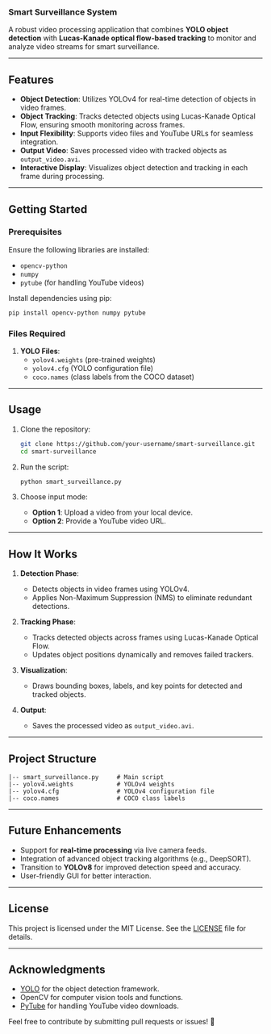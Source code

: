### Smart Surveillance System  
A robust video processing application that combines **YOLO object detection** with **Lucas-Kanade optical flow-based tracking** to monitor and analyze video streams for smart surveillance.

---

## Features  
- **Object Detection**: Utilizes YOLOv4 for real-time detection of objects in video frames.  
- **Object Tracking**: Tracks detected objects using Lucas-Kanade Optical Flow, ensuring smooth monitoring across frames.  
- **Input Flexibility**: Supports video files and YouTube URLs for seamless integration.  
- **Output Video**: Saves processed video with tracked objects as `output_video.avi`.  
- **Interactive Display**: Visualizes object detection and tracking in each frame during processing.

---

## Getting Started  

### Prerequisites  
Ensure the following libraries are installed:  
- `opencv-python`
- `numpy`
- `pytube` (for handling YouTube videos)  

Install dependencies using pip:  
```bash  
pip install opencv-python numpy pytube  
```  

### Files Required  
1. **YOLO Files**:  
   - `yolov4.weights` (pre-trained weights)  
   - `yolov4.cfg` (YOLO configuration file)  
   - `coco.names` (class labels from the COCO dataset)  

---

## Usage  

1. Clone the repository:  
   ```bash  
   git clone https://github.com/your-username/smart-surveillance.git  
   cd smart-surveillance  
   ```  

2. Run the script:  
   ```bash  
   python smart_surveillance.py  
   ```  

3. Choose input mode:  
   - **Option 1**: Upload a video from your local device.  
   - **Option 2**: Provide a YouTube video URL.  

---

## How It Works  

1. **Detection Phase**:  
   - Detects objects in video frames using YOLOv4.  
   - Applies Non-Maximum Suppression (NMS) to eliminate redundant detections.  

2. **Tracking Phase**:  
   - Tracks detected objects across frames using Lucas-Kanade Optical Flow.  
   - Updates object positions dynamically and removes failed trackers.  

3. **Visualization**:  
   - Draws bounding boxes, labels, and key points for detected and tracked objects.  

4. **Output**:  
   - Saves the processed video as `output_video.avi`.  

---

## Project Structure  

```plaintext  
|-- smart_surveillance.py     # Main script  
|-- yolov4.weights            # YOLOv4 weights  
|-- yolov4.cfg                # YOLOv4 configuration file  
|-- coco.names                # COCO class labels  
```  

---

## Future Enhancements  

- Support for **real-time processing** via live camera feeds.  
- Integration of advanced object tracking algorithms (e.g., DeepSORT).  
- Transition to **YOLOv8** for improved detection speed and accuracy.  
- User-friendly GUI for better interaction.  

---

## License  
This project is licensed under the MIT License. See the [LICENSE](LICENSE) file for details.

---

## Acknowledgments  

- [YOLO](https://pjreddie.com/darknet/yolo/) for the object detection framework.  
- OpenCV for computer vision tools and functions.  
- [PyTube](https://pytube.io/en/latest/) for handling YouTube video downloads.  

Feel free to contribute by submitting pull requests or issues! 🎉
